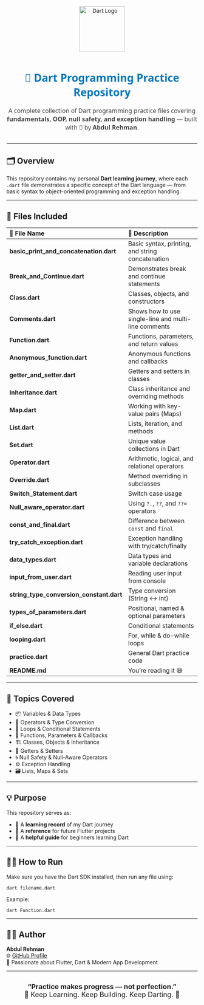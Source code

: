 <!-- DART PROGRAMMING PRACTICE REPOSITORY README -->

<div align="center" style="font-family: 'Segoe UI', sans-serif;">

  <!-- Logo -->
  <img src="https://upload.wikimedia.org/wikipedia/commons/7/7e/Dart-logo.png" alt="Dart Logo" width="120" style="margin-bottom: 10px;" />

  <h1 style="color:#0175C2;">🚀 Dart Programming Practice Repository</h1>

  <p style="font-size:16px; color:#444;">
    A complete collection of Dart programming practice files covering <b>fundamentals, OOP, null safety, and exception handling</b> — built with 💙 by <b>Abdul Rehman</b>.
  </p>

</div>

<hr style="border: 1px solid #ddd; margin: 30px 0;">

<h2>🗂️ Overview</h2>

<p>
This repository contains my personal <b>Dart learning journey</b>, where each <code>.dart</code> file demonstrates a specific concept of the Dart language — from basic syntax to object-oriented programming and exception handling.
</p>

<hr>

<h2>🧱 Files Included</h2>

<table>
  <thead>
    <tr>
      <th align="left">📄 File Name</th>
      <th align="left">🧠 Description</th>
    </tr>
  </thead>
  <tbody>
    <tr><td><b>basic_print_and_concatenation.dart</b></td><td>Basic syntax, printing, and string concatenation</td></tr>
    <tr><td><b>Break_and_Continue.dart</b></td><td>Demonstrates break and continue statements</td></tr>
    <tr><td><b>Class.dart</b></td><td>Classes, objects, and constructors</td></tr>
    <tr><td><b>Comments.dart</b></td><td>Shows how to use single-line and multi-line comments</td></tr>
    <tr><td><b>Function.dart</b></td><td>Functions, parameters, and return values</td></tr>
    <tr><td><b>Anonymous_function.dart</b></td><td>Anonymous functions and callbacks</td></tr>
    <tr><td><b>getter_and_setter.dart</b></td><td>Getters and setters in classes</td></tr>
    <tr><td><b>Inheritance.dart</b></td><td>Class inheritance and overriding methods</td></tr>
    <tr><td><b>Map.dart</b></td><td>Working with key-value pairs (Maps)</td></tr>
    <tr><td><b>List.dart</b></td><td>Lists, iteration, and methods</td></tr>
    <tr><td><b>Set.dart</b></td><td>Unique value collections in Dart</td></tr>
    <tr><td><b>Operator.dart</b></td><td>Arithmetic, logical, and relational operators</td></tr>
    <tr><td><b>Override.dart</b></td><td>Method overriding in subclasses</td></tr>
    <tr><td><b>Switch_Statement.dart</b></td><td>Switch case usage</td></tr>
    <tr><td><b>Null_aware_operator.dart</b></td><td>Using <code>?.</code>, <code>??</code>, and <code>??=</code> operators</td></tr>
    <tr><td><b>const_and_final.dart</b></td><td>Difference between <code>const</code> and <code>final</code></td></tr>
    <tr><td><b>try_catch_exception.dart</b></td><td>Exception handling with try/catch/finally</td></tr>
    <tr><td><b>data_types.dart</b></td><td>Data types and variable declarations</td></tr>
    <tr><td><b>input_from_user.dart</b></td><td>Reading user input from console</td></tr>
    <tr><td><b>string_type_conversion_constant.dart</b></td><td>Type conversion (String ↔ int)</td></tr>
    <tr><td><b>types_of_parameters.dart</b></td><td>Positional, named & optional parameters</td></tr>
    <tr><td><b>if_else.dart</b></td><td>Conditional statements</td></tr>
    <tr><td><b>looping.dart</b></td><td>For, while & do-while loops</td></tr>
    <tr><td><b>practice.dart</b></td><td>General Dart practice code</td></tr>
    <tr><td><b>README.md</b></td><td>You’re reading it 😄</td></tr>
  </tbody>
</table>

<hr>

<h2>🧠 Topics Covered</h2>

<ul>
  <li>📦 Variables & Data Types</li>
  <li>🧮 Operators & Type Conversion</li>
  <li>🔁 Loops & Conditional Statements</li>
  <li>🧰 Functions, Parameters & Callbacks</li>
  <li>🏗️ Classes, Objects & Inheritance</li>
  <li>🧱 Getters & Setters</li>
  <li>🌀 Null Safety & Null-Aware Operators</li>
  <li>⚙️ Exception Handling</li>
  <li>🗃️ Lists, Maps & Sets</li>
</ul>

<hr>

<h2>💡 Purpose</h2>

<p>This repository serves as:</p>

<ul>
  <li>🧭 A <b>learning record</b> of my Dart journey</li>
  <li>📘 A <b>reference</b> for future Flutter projects</li>
  <li>💪 A <b>helpful guide</b> for beginners learning Dart</li>
</ul>

<hr>

<h2>🧑‍💻 How to Run</h2>

<p>Make sure you have the Dart SDK installed, then run any file using:</p>

<pre><code>dart filename.dart</code></pre>

<p>Example:</p>

<pre><code>dart Function.dart</code></pre>

<hr>

<h2>👨‍💻 Author</h2>

<p><b>Abdul Rehman</b><br>
🌐 <a href="https://github.com/AbdulRehman393">GitHub Profile</a><br>
💬 Passionate about Flutter, Dart & Modern App Development</p>

<hr>

<div align="center" style="margin-top: 30px;">
  <p style="font-size: 18px;">
    <b>“Practice makes progress — not perfection.”</b><br>
    💙 Keep Learning. Keep Building. Keep Darting. 💙
  </p>
</div>
